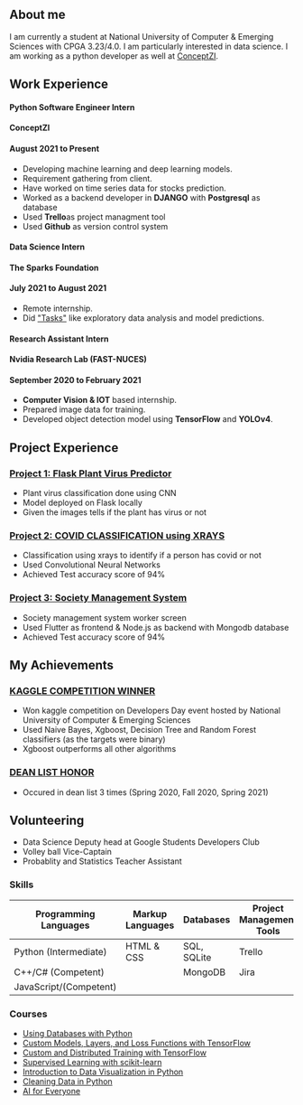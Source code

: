 ## About me

I am currently a student at National University of Computer & Emerging Sciences with CPGA 3.23/4.0. I am particularly interested in data science. I am working as a python developer as well at [ConceptZI](https://conceptzi.com/our-team/).

## Work Experience
#### Python Software Engineer Intern
#### ConceptZI
#### August 2021 to Present
- Developing machine learning and deep learning models.
- Requirement gathering from client.
- Have worked on time series data for stocks prediction.
- Worked as a backend developer in **DJANGO** with **Postgresql** as database
- Used **Trello**as project managment tool
- Used **Github** as version control system

#### Data Science Intern
#### The Sparks Foundation
#### July 2021 to August 2021
- Remote internship.
- Did ["Tasks"](https://github.com/YassaFareed/The-Sparks-Foundation-Tasks) like exploratory data analysis and model predictions. 

#### Research Assistant Intern 
#### Nvidia Research Lab (FAST-NUCES)
#### September 2020 to February 2021
- **Computer Vision & IOT** based internship.
- Prepared image data for training.
- Developed object detection model using **TensorFlow** and **YOLOv4**.


## Project Experience
### [Project 1: Flask Plant Virus Predictor](https://github.com/YassaFareed/FLASK-leave-virus)
- Plant virus classification done using CNN
- Model deployed on Flask locally 
- Given the images tells if the plant has virus or not

### [Project 2: COVID CLASSIFICATION using XRAYS](https://github.com/YassaFareed/Project-Covid)
- Classification using xrays to identify if a person has covid or not
- Used Convolutional Neural Networks 
- Achieved Test accuracy score of 94% 

### [Project 3: Society Management System](https://github.com/YassaFareed/society-worker)
- Society management system worker screen
- Used Flutter as frontend & Node.js as backend with Mongodb database
- Achieved Test accuracy score of 94% 



## My Achievements
### [KAGGLE COMPETITION WINNER](https://www.kaggle.com/c/devday21-data-science-competition/leaderboard)
- Won kaggle competition on Developers Day event hosted by National University of Computer & Emerging Sciences
- Used Naive Bayes, Xgboost, Decision Tree and Random Forest classifiers (as the targets were binary) 
- Xgboost outperforms all other algorithms

### [DEAN LIST HONOR](https://nu.edu.pk/Campus/Karachi/DeanLists)
- Occured in dean list 3 times (Spring 2020, Fall 2020, Spring 2021)


## Volunteering
- Data Science Deputy head at Google Students Developers Club
- Volley ball Vice-Captain
- Probablity and Statistics Teacher Assistant 

### Skills
Programming Languages | Markup Languages | Databases   | Project Management Tools|
--------------------- | -----------------|-------------|-------------------------|
Python (Intermediate) |   HTML & CSS     | SQL, SQLite |   Trello                |
C++/C# (Competent)    |                  | MongoDB     |   Jira                  |
JavaScript/(Competent)|                  |             |                         |
                      
                   
### Courses
- [Using Databases with Python](https://www.coursera.org/account/accomplishments/verify/RSPU3KALQ2B5)
- [Custom Models, Layers, and Loss Functions with TensorFlow](https://www.coursera.org/account/accomplishments/verify/B954SWCPXC26)
- [Custom and Distributed Training with TensorFlow](https://www.coursera.org/account/accomplishments/verify/6KF7WEMUDUSS)
- [Supervised Learning with scikit-learn](https://www.datacamp.com/statement-of-accomplishment/course/b6ae1e3c22572e8ea9cbe2b91c59060bdbf8cab5)
- [Introduction to Data Visualization in Python](https://www.datacamp.com/statement-of-accomplishment/course/d4e5e205186b983a966b536efa66c23359148831)
- [Cleaning Data in Python](https://www.datacamp.com/statement-of-accomplishment/course/cdec8ed28203f81f8582571d4ac020eaec001ceb)
- [AI for Everyone](https://www.coursera.org/account/accomplishments/verify/4RJCDTUFAU9R)

       

